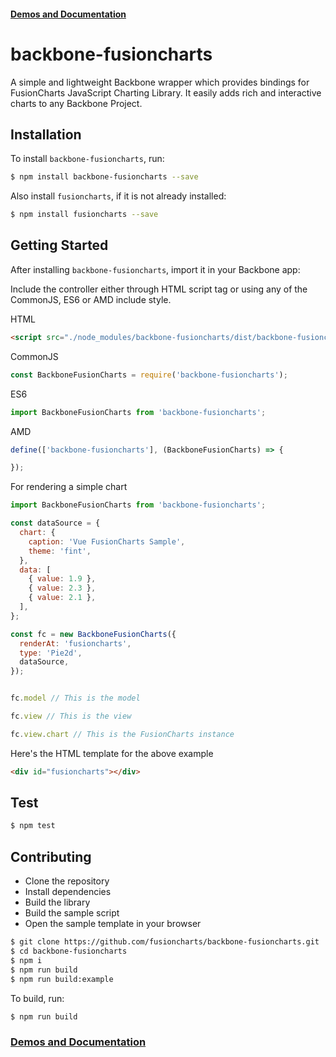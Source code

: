 #### [Demos and Documentation](https://fusioncharts.github.io/backbone-fusioncharts/)

# backbone-fusioncharts

A simple and lightweight Backbone wrapper which provides bindings for FusionCharts JavaScript Charting Library. It easily adds rich and interactive charts to any Backbone Project.

## Installation

To install `backbone-fusioncharts`, run:

```bash
$ npm install backbone-fusioncharts --save
```

Also install `fusioncharts`, if it is not already installed:

```bash
$ npm install fusioncharts --save
```

## Getting Started

After installing `backbone-fusioncharts`, import it in your Backbone app:

Include the controller either through HTML script tag or using any of the CommonJS, ES6 or AMD include style.

HTML
```html
<script src="./node_modules/backbone-fusioncharts/dist/backbone-fusioncharts.min.js" type="text/javascript"></script>
```

CommonJS
```js
const BackboneFusionCharts = require('backbone-fusioncharts');
```

ES6
```js
import BackboneFusionCharts from 'backbone-fusioncharts';
```

AMD
```js
define(['backbone-fusioncharts'], (BackboneFusionCharts) => {

});
```

For rendering a simple chart

```js
import BackboneFusionCharts from 'backbone-fusioncharts';

const dataSource = {
  chart: {
    caption: 'Vue FusionCharts Sample',
    theme: 'fint',
  },
  data: [
    { value: 1.9 },
    { value: 2.3 },
    { value: 2.1 },
  ],
};

const fc = new BackboneFusionCharts({
  renderAt: 'fusioncharts',
  type: 'Pie2d',
  dataSource,
});


fc.model // This is the model

fc.view // This is the view

fc.view.chart // This is the FusionCharts instance
```

Here's the HTML template for the above example

```html
<div id="fusioncharts"></div>
```

## Test

```sh
$ npm test
```

## Contributing

* Clone the repository
* Install dependencies
* Build the library
* Build the sample script
* Open the sample template in your browser 

```sh
$ git clone https://github.com/fusioncharts/backbone-fusioncharts.git
$ cd backbone-fusioncharts
$ npm i
$ npm run build 
$ npm run build:example
```

To build, run:

```sh
$ npm run build
```

### [Demos and Documentation](https://fusioncharts.github.io/backbone-fusioncharts/)
